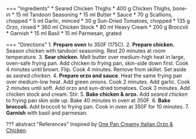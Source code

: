 === "Ingredients"
    * Seared Chicken Thighs
        * 400 g Chicken Thighs, bone-in
        * 15 ml Tandoori Seasoning
        * 15 ml Butter
    * Sauce
        * 70 g Scallions, chopped
        * 5 ml Garlic, minced
        * 30 g Sun-Dried Tomatoes, chopped
        * 135 g Orzo, rinsed
        * 360 ml Chicken Stock
        * 80 ml Heavy Cream
    * 200 g Broccoli
    * Garnish
        * 15 ml Basil
        * 15 ml Parmesan, grated

=== "Directions"
    1. **Prepare oven** to 350F (175C).
    2. **Prepare chicken.** Season chicken with tandoori seasoning. Rest 20 minutes at room temperature.
    3. **Sear chicken.** Melt butter over medium-high heat in large, oven-safe frying pan. Add chicken to frying pan, skin-side down first. Cook 4 minutes until brown. Flip. Cook 4 minutes. Remove from skillet. Set aside as *seared chicken*.
    4. **Prepare orzo and sauce**. Heat the same frying pan over medium-low heat. Add green onions. Cook 2 minutes. Add garlic. Cook 2 minutes until soft. Add orzo and sun-dried tomatoes. Cook 3 minutes. Add chicken stock and cream. Stir.
    5. **Bake chicken & orzo.** Add *seared chicken* to frying pan skin side up. Bake 40 minutes in oven at 350F.
    6. **Bake broccoli.** Add broccoli to frying pan. Cook in oven at 350F for 10 minutes.
    7. **Garnish** with basil and parmesan.

??? abstract "References"
    Inspired by [One Pan Creamy Italian Orzo & Chicken](https://www.reddit.com/r/GifRecipes/comments/95wr6x/onepan_creamy_italian_orzo_chicken_oc/).
